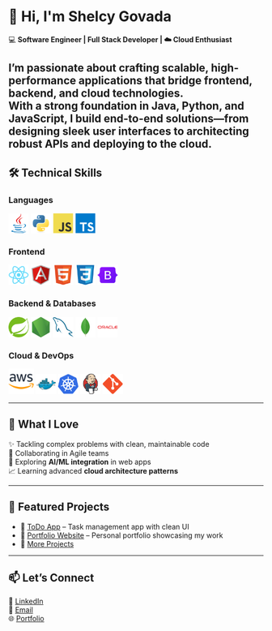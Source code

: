 # 👋 Hi, I'm Shelcy Govada  
💻 **Software Engineer | Full Stack Developer | ☁️ Cloud Enthusiast**  

I’m passionate about crafting **scalable, high-performance applications** that bridge **frontend, backend, and cloud** technologies.  
With a strong foundation in **Java, Python, and JavaScript**, I build end-to-end solutions—from designing sleek user interfaces to architecting robust APIs and deploying to the cloud.  
---

## 🛠 Technical Skills  

### Languages  
<p>
  <img src="https://raw.githubusercontent.com/devicons/devicon/master/icons/java/java-original.svg" alt="Java" width="40" height="40"/>
  <img src="https://raw.githubusercontent.com/devicons/devicon/master/icons/python/python-original.svg" alt="Python" width="40" height="40"/>
  <img src="https://raw.githubusercontent.com/devicons/devicon/master/icons/javascript/javascript-original.svg" alt="JavaScript" width="40" height="40"/>
  <img src="https://raw.githubusercontent.com/devicons/devicon/master/icons/typescript/typescript-original.svg" alt="TypeScript" width="40" height="40"/>
</p>

### Frontend  
<p>
  <img src="https://raw.githubusercontent.com/devicons/devicon/master/icons/react/react-original.svg" alt="React" width="40" height="40"/>
  <img src="https://raw.githubusercontent.com/devicons/devicon/master/icons/angularjs/angularjs-original.svg" alt="Angular" width="40" height="40"/>
  <img src="https://raw.githubusercontent.com/devicons/devicon/master/icons/html5/html5-original.svg" alt="HTML5" width="40" height="40"/>
  <img src="https://raw.githubusercontent.com/devicons/devicon/master/icons/css3/css3-original.svg" alt="CSS3" width="40" height="40"/>
  <img src="https://raw.githubusercontent.com/devicons/devicon/master/icons/bootstrap/bootstrap-original.svg" alt="Bootstrap" width="40" height="40"/>
</p>

### Backend & Databases  
<p>
  <img src="https://raw.githubusercontent.com/devicons/devicon/master/icons/spring/spring-original.svg" alt="Spring Boot" width="40" height="40"/>
  <img src="https://raw.githubusercontent.com/devicons/devicon/master/icons/nodejs/nodejs-original.svg" alt="Node.js" width="40" height="40"/>
  <img src="https://raw.githubusercontent.com/devicons/devicon/master/icons/mysql/mysql-original.svg" alt="MySQL" width="40" height="40"/>
  <img src="https://raw.githubusercontent.com/devicons/devicon/master/icons/mongodb/mongodb-original.svg" alt="MongoDB" width="40" height="40"/>
  <img src="https://raw.githubusercontent.com/devicons/devicon/master/icons/oracle/oracle-original.svg" alt="Oracle" width="40" height="40"/>
</p>

### Cloud & DevOps  
<p>
  <img src="https://raw.githubusercontent.com/devicons/devicon/master/icons/amazonwebservices/amazonwebservices-original-wordmark.svg" alt="AWS" width="50" height="50"/>
  <img src="https://raw.githubusercontent.com/devicons/devicon/master/icons/docker/docker-original.svg" alt="Docker" width="40" height="40"/>
  <img src="https://raw.githubusercontent.com/devicons/devicon/master/icons/kubernetes/kubernetes-plain.svg" alt="Kubernetes" width="40" height="40"/>
  <img src="https://raw.githubusercontent.com/devicons/devicon/master/icons/jenkins/jenkins-original.svg" alt="Jenkins" width="40" height="40"/>
  <img src="https://raw.githubusercontent.com/devicons/devicon/master/icons/git/git-original.svg" alt="Git" width="40" height="40"/>
</p>

---

## 🚀 What I Love  
✨ Tackling complex problems with clean, maintainable code  
🤝 Collaborating in Agile teams  
🌱 Exploring **AI/ML integration** in web apps  
📈 Learning advanced **cloud architecture patterns**  

---

## 📂 Featured Projects  

- 🔗 [ToDo App](https://github.com/shelcy2/ToDo-App) – Task management app with clean UI  
- 🔗 [Portfolio Website](https://shelcy2.github.io) – Personal portfolio showcasing my work  
- 🔗 [More Projects](https://github.com/shelcy2?tab=repositories)  

---

## 📫 Let’s Connect  

💼 [LinkedIn](https://www.linkedin.com/in/g-shelcy2)  
📧 [Email](mailto:gshelcy2@gmail.com)  
🌐 [Portfolio](https://shelcy2.github.io)  

